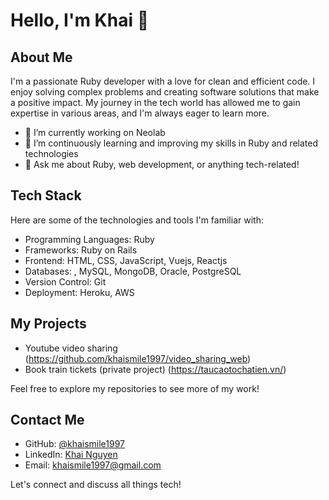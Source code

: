 # Hello, I'm Khai 👋

## About Me

I'm a passionate Ruby developer with a love for clean and efficient code. I enjoy solving complex problems and creating software solutions that make a positive impact. My journey in the tech world has allowed me to gain expertise in various areas, and I'm always eager to learn more.

- 🔭 I’m currently working on Neolab
- 🌱 I’m continuously learning and improving my skills in Ruby and related technologies
- 💬 Ask me about Ruby, web development, or anything tech-related!

## Tech Stack

Here are some of the technologies and tools I'm familiar with:

- Programming Languages: Ruby
- Frameworks: Ruby on Rails
- Frontend: HTML, CSS, JavaScript, Vuejs, Reactjs
- Databases: , MySQL, MongoDB, Oracle, PostgreSQL
- Version Control: Git
- Deployment: Heroku, AWS

## My Projects

- Youtube video sharing (https://github.com/khaismile1997/video_sharing_web)
- Book train tickets (private project) (https://taucaotochatien.vn/)

Feel free to explore my repositories to see more of my work!

## Contact Me

- GitHub: [@khaismile1997](https://github.com/khaismile1997)
- LinkedIn: [Khai Nguyen](https://www.linkedin.com/in/khainguyenquang/)
- Email: khaismile1997@gmail.com

Let's connect and discuss all things tech!
